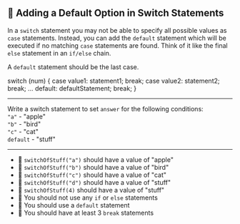 🚀 Adding a Default Option in Switch Statements
-----------------------------------------------

In a `switch` statement you may not be able to specify all possible values as `case` statements. Instead, you can add the `default` statement which will be executed if no matching `case` statements are found. Think of it like the final `else` statement in an `if/else` chain.

A `default` statement should be the last case.

switch (num) {
  case value1:
    statement1;
    break;
  case value2:
    statement2;
    break;
...
  default:
    defaultStatement;
    break;
}

* * *

Write a switch statement to set `answer` for the following conditions:  
`"a"` - "apple"  
`"b"` - "bird"  
`"c"` - "cat"  
`default` - "stuff"

* * *

*   🧪 `switchOfStuff("a")` should have a value of "apple"
*   🧪 `switchOfStuff("b")` should have a value of "bird"
*   🧪 `switchOfStuff("c")` should have a value of "cat"
*   🧪 `switchOfStuff("d")` should have a value of "stuff"
*   🧪 `switchOfStuff(4)` should have a value of "stuff"
*   🧪 You should not use any `if` or `else` statements
*   🧪 You should use a `default` statement
*   🧪 You should have at least 3 `break` statements